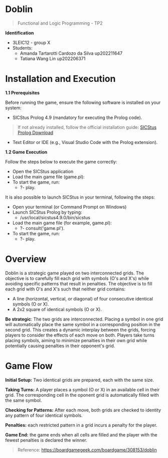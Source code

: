 # Doblin

> Functional and Logic Programming - TP2

**Identification**
* 3LEIC12 - group X
* Students:
    - Amanda Tartarotti Cardozo da Silva up202211647 
    - Tatiana Wang Lin up202206371

# Installation and Execution

**1.1 Prerequisites**

Before running the game, ensure the following software is installed on your system:
* SICStus Prolog 4.9 (mandatory for executing the Prolog code).
> If not already installed, follow the official installation guide: [SICStus Prolog Download]([url](https://sicstus.sics.se/download4.html))
* Text Editor or IDE (e.g., Visual Studio Code with the Prolog extension).

**1.2 Game Execution**

Follow the steps below to execute the game correctly:

* Open the SICStus application
* Load the main game file (game.pl):
* To start the game, run:
    * ?- play.

It is also possible to launch SICStus in your terminal, following the steps:

* Open your terminal (or Command Prompt on Windows)
* Launch SICStus Prolog by typing:
     * /usr/local/sicstus4.9.0/bin/sicstus
* Load the main game file (for example, game.pl):
    * ?- consult('game.pl').
* To start the game, run:
    * ?- play.

# Overview

Doblin is a strategic game played on two interconnected grids. The objective is to carefully fill each grid with symbols (O's and X's) while avoiding specific patterns that result in penalties. The objective is to fill each grid with O's and X's such that neither grid contains:
* A line (horizontal, vertical, or diagonal) of four consecutive identical symbols (O or X).
* A 2x2 square of identical symbols (O or X).

**Be strategic**: The two grids are interconnected. Placing a symbol in one grid will automatically place the same symbol in a corresponding position in the second grid. This creates a dynamic interplay between the grids, forcing players to consider the effects of each move on both. Players take turns placing symbols, aiming to minimize penalties in their own grid while potentially causing penalties in their opponent's grid.

# Game Flow

**Initial Setup:** Two identical grids are prepared, each with the same size.

**Taking Turns:** A player places a symbol (O or X) in an available cell in their grid. The corresponding cell in the oponent grid is automatically filled with the same symbol.

**Checking for Patterns:** After each move, both grids are checked to identity any pattern of four identical symbols.

**Penalties:** each restricted pattern in a grid incurs a penalty for the player.

**Game End:** the game ends when all cells are filled and the player with the fewest penalties is declared the winner.



> Reference: https://boardgamegeek.com/boardgame/308153/doblin
